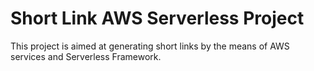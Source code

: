 

# Short Link AWS Serverless Project

This project is aimed at generating short links by the means of AWS services and Serverless Framework.


